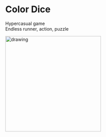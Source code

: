 # Color Dice
Hypercasual game </br>
Endless runner, action, puzzle
</br>
<p align ="left">
   <img src="https://user-images.githubusercontent.com/73014258/175772510-1c8d9958-f761-40c1-9e9d-eb384eaadd90.png" alt="drawing" width="300" />

 </p>
